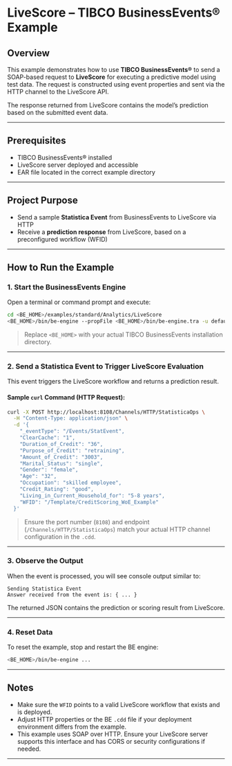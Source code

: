 # LiveScore – TIBCO BusinessEvents® Example

## Overview

This example demonstrates how to use **TIBCO BusinessEvents®** to send a SOAP-based request to **LiveScore** for executing a predictive model using test data. The request is constructed using event properties and sent via the HTTP channel to the LiveScore API.

The response returned from LiveScore contains the model’s prediction based on the submitted event data.

---

## Prerequisites

* TIBCO BusinessEvents® installed
* LiveScore server deployed and accessible
* EAR file located in the correct example directory

---

## Project Purpose

* Send a sample **Statistica Event** from BusinessEvents to LiveScore via HTTP
* Receive a **prediction response** from LiveScore, based on a preconfigured workflow (WFID)

---

## How to Run the Example

### 1. Start the BusinessEvents Engine

Open a terminal or command prompt and execute:

```bash
cd <BE_HOME>/examples/standard/Analytics/LiveScore
<BE_HOME>/bin/be-engine --propFile <BE_HOME>/bin/be-engine.tra -u default -c LiveScore/LiveScore.cdd LiveScore.ear
```

> Replace `<BE_HOME>` with your actual TIBCO BusinessEvents installation directory.

---

### 2. Send a Statistica Event to Trigger LiveScore Evaluation

This event triggers the LiveScore workflow and returns a prediction result.

#### Sample `curl` Command (HTTP Request):

```bash
curl -X POST http://localhost:8108/Channels/HTTP/StatisticaOps \
  -H "Content-Type: application/json" \
  -d '{
    "_eventType": "/Events/StatEvent",
    "ClearCache": "1",
    "Duration_of_Credit": "36",
    "Purpose_of_Credit": "retraining",
    "Amount_of_Credit": "3003",
    "Marital_Status": "single",
    "Gender": "female",
    "Age": "32",
    "Occupation": "skilled employee",
    "Credit_Rating": "good",
    "Living_in_Current_Household_for": "5-8 years",
    "WFID": "/Template/CreditScoring_WoE_Example"
  }'
```

> Ensure the port number (`8108`) and endpoint (`/Channels/HTTP/StatisticaOps`) match your actual HTTP channel configuration in the `.cdd`.

---

### 3. Observe the Output

When the event is processed, you will see console output similar to:

```
Sending Statistica Event
Answer received from the event is: { ... }
```

The returned JSON contains the prediction or scoring result from LiveScore.

---

### 4. Reset Data

To reset the example, stop and restart the BE engine:

```bash
<BE_HOME>/bin/be-engine ...
```

---

## Notes

* Make sure the `WFID` points to a valid LiveScore workflow that exists and is deployed.
* Adjust HTTP properties or the BE `.cdd` file if your deployment environment differs from the example.
* This example uses SOAP over HTTP. Ensure your LiveScore server supports this interface and has CORS or security configurations if needed.

---
